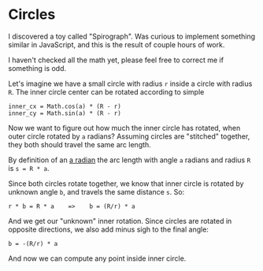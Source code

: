 # Circles

I discovered a toy called "Spirograph". Was curious to implement something
similar in JavaScript, and this is the result of couple hours of work.

I haven't checked all the math yet, please feel free to correct me if something
is odd.

Let's imagine we have a small circle with radius `r` inside a circle with radius `R`.
The inner circle center can be rotated according to simple

```
inner_cx = Math.cos(a) * (R - r)
inner_cy = Math.sin(a) * (R - r)
```

Now we want to figure out how much the inner circle has rotated, when outer circle
rotated by `a` radians? Assuming circles are "stitched" together, they both
should travel the same arc length.

By definition of an [a radian](https://en.wikipedia.org/wiki/Radian) the arc length
with angle `a` radians and radius `R` is `s = R * a`. 

Since both circles rotate together, we know that inner circle is rotated by unknown
angle `b`, and travels the same distance `s`. So:

```
r * b = R * a    =>    b = (R/r) * a
```

And we get our "unknown" inner rotation. Since circles are rotated in opposite
directions, we also add minus sigh to the final angle: 

```
b = -(R/r) * a
```

And now we can compute any point inside inner circle.
